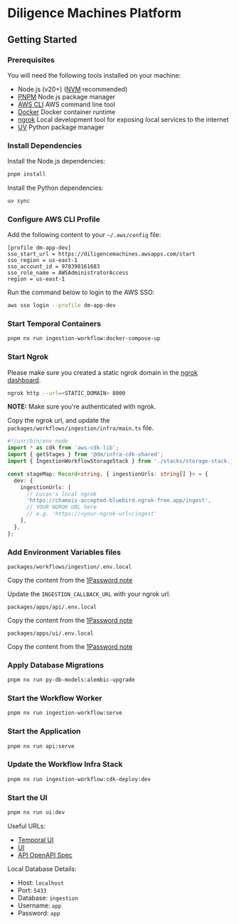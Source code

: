 # Diligence Machines Platform

## Getting Started

### Prerequisites

You will need the following tools installed on your machine:

- Node.js (v20+) ([NVM](https://github.com/nvm-sh/nvm) recommended)
- [PNPM](https://pnpm.io/installation) Node.js package manager
- [AWS CLI](https://docs.aws.amazon.com/cli/latest/userguide/getting-started-install.html) AWS command line tool
- [Docker](https://docs.docker.com/desktop/setup/install/mac-install/) Docker container runtime
- [ngrok](https://ngrok.com/docs/getting-started/) Local development tool for exposing local services to the internet
- [UV](https://docs.astral.sh/uv/getting-started/installation/) Python package manager

### Install Dependencies

Install the Node.js dependencies:

```bash
pnpm install
```

Install the Python dependencies:

```bash
uv sync
```

### Configure AWS CLI Profile

Add the following content to your `~/.aws/config` file:

```text
[profile dm-app-dev]
sso_start_url = https://diligencemachines.awsapps.com/start
sso_region = us-east-1
sso_account_id = 978398161683
sso_role_name = AWSAdministratorAccess
region = us-east-1
```

Run the command below to login to the AWS SSO:

```bash
aws sso login --profile dm-app-dev
```

### Start Temporal Containers

```bash
pnpm nx run ingestion-workflow:docker-compose-up
```

### Start Ngrok

Please make sure you created a static ngrok domain in the [ngrok dashboard](https://dashboard.ngrok.com/domains).

```bash
ngrok http --url=<STATIC_DOMAIN> 8000
```

**NOTE:** Make sure you're authenticated with ngrok.

Copy the ngrok url, and update the `packages/workflows/ingestion/infra/main.ts` file.

```typescript
#!/usr/bin/env node
import * as cdk from 'aws-cdk-lib';
import { getStages } from '@dm/infra-cdk-shared';
import { IngestionWorkflowStorageStack } from './stacks/storage-stack.js';

const stageMap: Record<string, { ingestionUrls: string[] }> = {
  dev: {
    ingestionUrls: [
      // Lucas's local ngrok
      'https://chamois-accepted-bluebird.ngrok-free.app/ingest',
      // YOUR NGROK URL here
      // e.g. 'https://<your-ngrok-url>/ingest'
    ],
  },
};
```

### Add Environment Variables files

`packages/workflows/ingestion/.env.local`

Copy the content from the [1Password note](https://share.1password.com/s#7jQbyl8p8zb3s0slhANUhZnVCil8R9cDuvO7q7r7_oY)

Update the `INGESTION_CALLBACK_URL` with your ngrok url.

`packages/apps/api/.env.local`

Copy the content from the [1Password note](https://share.1password.com/s#MSMPfyoPU97KKD-WB-I4mRuZKYF6MCuSHHtXoJ1_Cco)

`packages/apps/ui/.env.local`

Copy the content from the [1Password note](https://share.1password.com/s#u54oTXSFlwU06wvLqQ7SCyaMj0lmCAHtyCIbU806wXI)

### Apply Database Migrations

```bash
pnpm nx run py-db-models:alembic-upgrade
```

### Start the Workflow Worker

```bash
pnpm nx run ingestion-workflow:serve
```

### Start the Application

```bash
pnpm nx run api:serve
```

### Update the Workflow Infra Stack

```bash
pnpm nx run ingestion-workflow:cdk-deploy:dev
```

### Start the UI

```bash
pnpm nx run ui:dev
```

Useful URLs:

- [Temporal UI](http://localhost:8080/)
- [UI](http://localhost:3002/)
- [API OpenAPI Spec](http://localhost:8000/docs)

Local Database Details:

- Host: `localhost`
- Port: `5433`
- Database: `ingestion`
- Username: `app`
- Password: `app`
